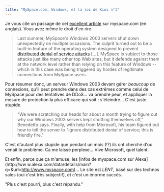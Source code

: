 ```yaml
---
title: "MySpace.com, Windows, et la loi de Kiwi n°1"
---
```


Je vous cite un passage de cet [ excellent
article](http://www.baselinemag.com/print_article2/0,1217,a=198614,00.asp) sur
myspace.com (en anglais). Vous avez même le droit d'en rire.

> Last summer, MySpace's Windows 2003 servers shut down unexpectedly on
multiple occasions. The culprit turned out to be a built-in feature of the
operating system designed to prevent [distributed denial of service
attacks](http://fr.wikipedia.org/wiki/D%C3%A9ni_de_service#DDoS) [...].
MySpace is subject to those attacks just like many other top Web sites, but it
defends against them at the network level rather than relying on this feature
of Windows -- which in this case was being triggered by hordes of legitimate
connections from MySpace users.

Pour résumer donc, un serveur Windows 2003 devant gérer _beaucoup_ de
connexions, qu'il peut prendre dans des cas extrêmes comme celui de MySpace
pour des tentatives de DDoS... va prendre peur, et appliquer la mesure de
protection la plus efficace qui soit : s'éteindre... C'est juste stupide.

> "We were scratching our heads for about a month trying to figure out why our
Windows 2003 servers kept shutting themselves off," Benedetto says. Finally,
with help from Microsoft, his team figured out how to tell the server to
"ignore distributed denial of service; this is friendly fire."

C'est d'autant plus stupide que pendant un mois (!?) ils ont cherché d'où
venait le problème. Ca me laisse perplexe... Vive Microsoft, quel talent.

Et enfin, parce que ça m'amuse, les [infos de myspace.com sur Alexa](http://ww
w.alexa.com/data/details/main?q=&url=http://www.myspace.com)... Le site est
_LENT_, basé sur des technos sales (oui c'est très subjectif), et c'est un
énorme succès.

"Plus c'est pourri, plus c'est répandu."

